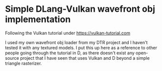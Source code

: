 # Simple DLang-Vulkan wavefront obj implementation

Following the Vulkan tutorial under https://vulkan-tutorial.com

I used my own wavefront obj loader from my DTR project and I haven't tested it
with any textured models. I put this up here as a reference to other people
going through the tutorial in D, as there doesn't exist any open-source project
that I have seen that uses Vulkan and D beyond a simple triangle rasterizer.

